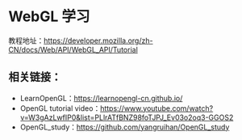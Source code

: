 # WebGL 学习

教程地址：https://developer.mozilla.org/zh-CN/docs/Web/API/WebGL_API/Tutorial

## 相关链接：

- LearnOpenGL：https://learnopengl-cn.github.io/
- OpenGL tutorial video：https://www.youtube.com/watch?v=W3gAzLwfIP0&list=PLlrATfBNZ98foTJPJ_Ev03o2oq3-GGOS2
- OpenGL_study：https://github.com/yangruihan/OpenGL_study
